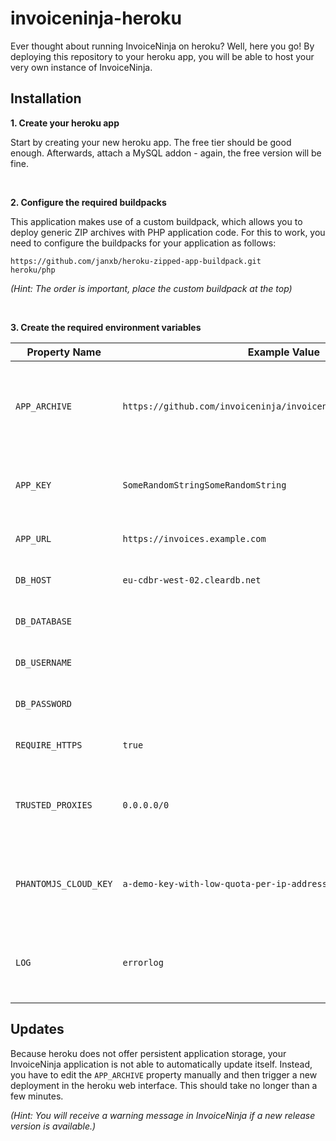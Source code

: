 


# invoiceninja-heroku
Ever thought about running InvoiceNinja on heroku? Well, here you go! By deploying this repository to your heroku app, you will be able to host your very own instance of InvoiceNinja.

## Installation
**1. Create your heroku app**

Start by creating your new heroku app. The free tier should be good enough. Afterwards, attach a MySQL addon - again, the free version will be fine.

<br>

**2. Configure the required buildpacks**

This application makes use of a custom buildpack, which allows you to deploy generic ZIP archives with PHP application code. For this to work, you need to configure the buildpacks for your application as follows:

    https://github.com/janxb/heroku-zipped-app-buildpack.git
    heroku/php
*(Hint: The order is important, place the custom buildpack at the top)*

<br>

**3. Create the required environment variables**

|Property Name|Example Value|Description|
|---|---|---|
| `APP_ARCHIVE` | `https://github.com/invoiceninja/invoiceninja/archive/v4.5.9.zip` | Release ZIP-file URL, manually increment for each update |
| `APP_KEY` | `SomeRandomStringSomeRandomString` | Random encryption string, needs to be 32 bit long |
| `APP_URL` | `https://invoices.example.com` | URL of your InvoiceNinja instance |
| `DB_HOST` | `eu-cdbr-west-02.cleardb.net` | MySQL database host |
| `DB_DATABASE` |  | MySQL database name |
| `DB_USERNAME` |  | MySQL database user |
| `DB_PASSWORD` |  | MySQL database password |
| `REQUIRE_HTTPS` | `true` | Redirect all requests to HTTPS |
| `TRUSTED_PROXIES` | `0.0.0.0/0` | Always trust the incoming proxy server on heroku |
| `PHANTOMJS_CLOUD_KEY` | `a-demo-key-with-low-quota-per-ip-address` | Use the PhantomJS cloud service for generating PDFs |
| `LOG` | `errorlog` | Send appliation log messages to heroku log stream |


## Updates

Because heroku does not offer persistent application storage, your InvoiceNinja application is not able to automatically update itself. Instead, you have to edit the `APP_ARCHIVE` property manually and then trigger a new deployment in the heroku web interface. This should take no longer than a few minutes. 

*(Hint: You will receive a warning message in InvoiceNinja if a new release version is available.)*
